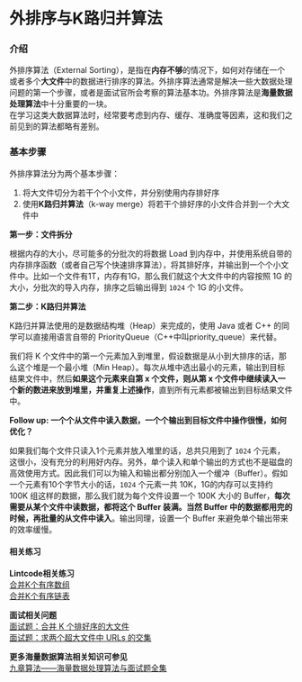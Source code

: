 # 外排序与K路归并算法

### 介绍

外排序算法（External Sorting），是指在**内存不够**的情况下，如何对存储在一个或者多个**大文件**中的数据进行排序的算法。外排序算法通常是解决一些大数据处理问题的第一个步骤，或者是面试官所会考察的算法基本功。外排序算法是**海量数据处理算法**中十分重要的一块。\
在学习这类大数据算法时，经常要考虑到内存、缓存、准确度等因素，这和我们之前见到的算法都略有差别。

### 基本步骤

外排序算法分为两个基本步骤：

1. 将大文件切分为若干个个小文件，并分别使用内存排好序
2. 使用**K路归并算法**（k-way merge）将若干个排好序的小文件合并到一个大文件中

**第一步：文件拆分**

根据内存的大小，尽可能多的分批次的将数据 Load 到内存中，并使用系统自带的内存排序函数（或者自己写个快速排序算法），将其排好序，并输出到一个个小文件中。比如一个文件有1T，内存有1G，那么我们就这个大文件中的内容按照 1G 的大小，分批次的导入内存，排序之后输出得到 `1024` 个 1G 的小文件。

**第二步：K路归并算法**

K路归并算法使用的是数据结构堆（Heap）来完成的，使用 Java 或者 C++ 的同学可以直接用语言自带的 PriorityQueue（C++中叫priority\_queue）来代替。

我们将 K 个文件中的第一个元素加入到堆里，假设数据是从小到大排序的话，那么这个堆是一个最小堆（Min Heap）。每次从堆中选出最小的元素，输出到目标结果文件中，然后**如果这个元素来自第 x 个文件，则从第 x 个文件中继续读入一个新的数进来放到堆里，并重复上述操作**，直到所有元素都被输出到目标结果文件中。

**Follow up: 一个个从文件中读入数据，一个个输出到目标文件中操作很慢，如何优化？**

如果我们每个文件只读入1个元素并放入堆里的话，总共只用到了 `1024` 个元素，这很小，没有充分的利用好内存。另外，单个读入和单个输出的方式也不是磁盘的高效使用方式。因此我们可以为输入和输出都分别加入一个缓冲（Buffer）。假如一个元素有10个字节大小的话，`1024` 个元素一共 10K，1G的内存可以支持约 100K 组这样的数据，那么我们就为每个文件设置一个 100K 大小的 Buffer，**每次需要从某个文件中读数据，都将这个 Buffer 装满。当然 Buffer 中的数据都用完的时候，再批量的从文件中读入**。输出同理，设置一个 Buffer 来避免单个输出带来的效率缓慢。

#### 相关练习

**Lintcode相关练习**\
[合并K个有序数组](http://www.lintcode.com/zh-cn/problem/merge-k-sorted-arrays/)\
[合并K个有序链表](http://www.lintcode.com/zh-cn/problem/merge-k-sorted-lists/)

**面试相关问题**\
[面试题：合并 K 个排好序的大文件](http://www.jiuzhang.com/tutorial/big-data-interview-questions/221)\
[面试题：求两个超大文件中 URLs 的交集](http://www.jiuzhang.com/tutorial/big-data-interview-questions/269)

**更多海量数据算法相关知识可参见**\
[九章算法——海量数据处理算法与面试题全集](http://www.jiuzhang.com/tutorial/big-data-interview-questions/148)
